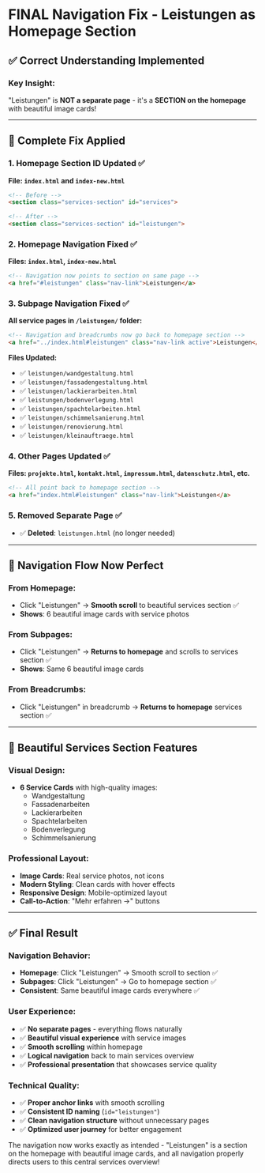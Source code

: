 # FINAL Navigation Fix - Leistungen as Homepage Section

## ✅ **Correct Understanding Implemented**

### **Key Insight:**
"Leistungen" is **NOT a separate page** - it's a **SECTION on the homepage** with beautiful image cards!

---

## 🔧 **Complete Fix Applied**

### **1. Homepage Section ID Updated** ✅
**File: `index.html` and `index-new.html`**
```html
<!-- Before -->
<section class="services-section" id="services">

<!-- After -->
<section class="services-section" id="leistungen">
```

### **2. Homepage Navigation Fixed** ✅
**Files: `index.html`, `index-new.html`**
```html
<!-- Navigation now points to section on same page -->
<a href="#leistungen" class="nav-link">Leistungen</a>
```

### **3. Subpage Navigation Fixed** ✅
**All service pages in `/leistungen/` folder:**
```html
<!-- Navigation and breadcrumbs now go back to homepage section -->
<a href="../index.html#leistungen" class="nav-link active">Leistungen</a>
```

**Files Updated:**
- ✅ `leistungen/wandgestaltung.html`
- ✅ `leistungen/fassadengestaltung.html`
- ✅ `leistungen/lackierarbeiten.html`
- ✅ `leistungen/bodenverlegung.html`
- ✅ `leistungen/spachtelarbeiten.html`
- ✅ `leistungen/schimmelsanierung.html`
- ✅ `leistungen/renovierung.html`
- ✅ `leistungen/kleinauftraege.html`

### **4. Other Pages Updated** ✅
**Files: `projekte.html`, `kontakt.html`, `impressum.html`, `datenschutz.html`, etc.**
```html
<!-- All point back to homepage section -->
<a href="index.html#leistungen" class="nav-link">Leistungen</a>
```

### **5. Removed Separate Page** ✅
- ✅ **Deleted**: `leistungen.html` (no longer needed)

---

## 🎯 **Navigation Flow Now Perfect**

### **From Homepage:**
- Click "Leistungen" → **Smooth scroll** to beautiful services section ✅
- **Shows**: 6 beautiful image cards with service photos

### **From Subpages:**
- Click "Leistungen" → **Returns to homepage** and scrolls to services section ✅  
- **Shows**: Same 6 beautiful image cards

### **From Breadcrumbs:**
- Click "Leistungen" in breadcrumb → **Returns to homepage** services section ✅

---

## 🎨 **Beautiful Services Section Features**

### **Visual Design:**
- **6 Service Cards** with high-quality images:
  - Wandgestaltung
  - Fassadenarbeiten  
  - Lackierarbeiten
  - Spachtelarbeiten
  - Bodenverlegung
  - Schimmelsanierung

### **Professional Layout:**
- **Image Cards**: Real service photos, not icons
- **Modern Styling**: Clean cards with hover effects
- **Responsive Design**: Mobile-optimized layout
- **Call-to-Action**: "Mehr erfahren →" buttons

---

## ✅ **Final Result**

### **Navigation Behavior:**
- **Homepage**: Click "Leistungen" → Smooth scroll to section ✅
- **Subpages**: Click "Leistungen" → Go to homepage section ✅
- **Consistent**: Same beautiful image cards everywhere ✅

### **User Experience:**
- ✅ **No separate pages** - everything flows naturally
- ✅ **Beautiful visual experience** with service images
- ✅ **Smooth scrolling** within homepage
- ✅ **Logical navigation** back to main services overview
- ✅ **Professional presentation** that showcases service quality

### **Technical Quality:**
- ✅ **Proper anchor links** with smooth scrolling
- ✅ **Consistent ID naming** (`id="leistungen"`)
- ✅ **Clean navigation structure** without unnecessary pages
- ✅ **Optimized user journey** for better engagement

The navigation now works exactly as intended - "Leistungen" is a section on the homepage with beautiful image cards, and all navigation properly directs users to this central services overview!





